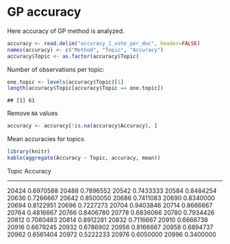 # GP accuracy

Here accuracy of GP method is analyzed. 


```r
accuracy <- read.delim("accuracy_1_vote_per_doc", header=FALSE)
names(accuracy) <- c("Method", "Topic", "Accuracy")
accuracy$Topic <- as.factor(accuracy$Topic)
```

Number of observations per topic:



```r
one.topic <- levels(accuracy$Topic)[1]
length(accuracy$Topic[accuracy$Topic == one.topic])
```

```
## [1] 61
```

Remove `NA` values


```r
accuracy <- accuracy[!is.na(accuracy$Accuracy), ]
```

Mean accuracies for topics


```r
library(knitr)
kable(aggregate(Accuracy ~ Topic, accuracy, mean))
```



Topic     Accuracy
------  ----------
20424    0.6970588
20488    0.7896552
20542    0.7433333
20584    0.8484254
20636    0.7266667
20642    0.8500050
20686    0.7411083
20690    0.8340000
20694    0.8122951
20696    0.7227273
20704    0.9403846
20714    0.8666667
20764    0.4816667
20766    0.8406780
20778    0.6836066
20780    0.7934426
20812    0.7080483
20814    0.8912281
20832    0.7116667
20910    0.6666738
20916    0.6679245
20932    0.6786902
20956    0.8166667
20958    0.6894737
20962    0.6561404
20972    0.5222233
20976    0.6050000
20996    0.3400000

